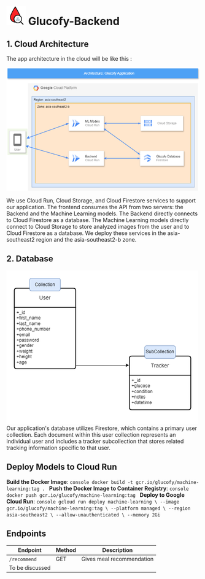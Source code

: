 # <img src="https://github.com/Glucofy-Team/.github/blob/main/profile/img/logo.png" width="50"> Glucofy-Backend

## 1. Cloud Architecture
The app architecture in the cloud will be like this :

<img src="https://github.com/Glucofy-Team/Glucofy-Cloud-Computing/blob/main/img/Glucofy_Cloud.drawio.png">

We use Cloud Run, Cloud Storage, and Cloud Firestore services to support our application. The frontend consumes the API from two servers: the Backend and the Machine Learning models. The Backend directly connects to Cloud Firestore as a database. The Machine Learning models directly connect to Cloud Storage to store analyzed images from the user and to Cloud Firestore as a database. We deploy these services in the asia-southeast2 region and the asia-southeast2-b zone.

## 2. Database
<img src="https://github.com/Glucofy-Team/Glucofy-Cloud-Computing/blob/main/img/Glucofy_NoSQL.drawio.png">
Our application's database utilizes Firestore, which contains a primary user collection. Each document within this user collection represents an individual user and includes a tracker subcollection that stores related tracking information specific to that user.

## Deploy Models to Cloud Run
 **Build the Docker Image**:
    ```console
    docker build -t gcr.io/glucofy/machine-learning:tag .
    ```
**Push the Docker Image to Container Registry**:
    ```console
    docker push gcr.io/glucofy/machine-learning:tag
    ```
**Deploy to Google Cloud Run**:
    ```console
    gcloud run deploy machine-learning \
        --image gcr.io/glucofy/machine-learning:tag \
        --platform managed \
        --region asia-southeast2 \
        --allow-unauthenticated \
        --memory 2Gi
    ```
## Endpoints

| Endpoint    | Method | Description              |
|-------------|--------|--------------------------|
| `/recommend`| GET    | Gives meal recommendation|
| To be discussed                                 |

